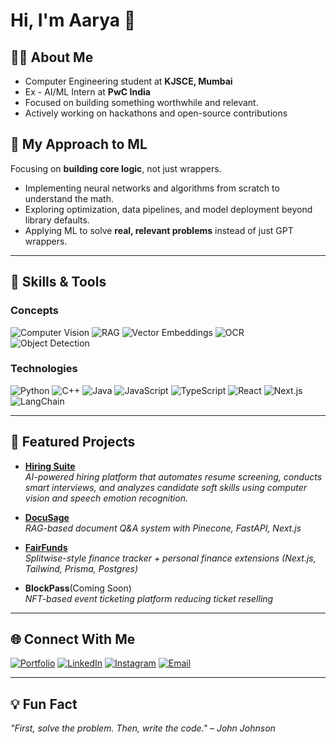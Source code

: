 # Hi, I'm Aarya 👋  

## 🧑‍💻 About Me  
- Computer Engineering student at **KJSCE, Mumbai**  
- Ex - AI/ML Intern at **PwC India**
- Focused on building something worthwhile and relevant.
- Actively working on hackathons and open-source contributions

## 🎯 My Approach to ML  
Focusing on **building core logic**, not just wrappers.  
- Implementing neural networks and algorithms from scratch to understand the math.  
- Exploring optimization, data pipelines, and model deployment beyond library defaults.  
- Applying ML to solve **real, relevant problems** instead of just GPT wrappers.    

---

## 🧠 Skills & Tools  

### Concepts  
![Computer Vision](https://img.shields.io/badge/Computer_Vision-5C3EE8?style=flat&logo=opencv&logoColor=white)  ![RAG](https://img.shields.io/badge/Retrieval_Augmented_Generation-FF6F00?style=flat&logo=apache-spark&logoColor=white)  ![Vector Embeddings](https://img.shields.io/badge/Vector_Embeddings-8A2BE2?style=flat&logo=semanticweb&logoColor=white)  ![OCR](https://img.shields.io/badge/OCR_(Tesseract)-5C3EE8?style=flat&logo=google&logoColor=white)  ![Object Detection](https://img.shields.io/badge/Object_Detection_(YOLOv8)-00FFFF?style=flat&logo=roboflow&logoColor=black)  

### Technologies  
![Python](https://img.shields.io/badge/Python_3.13-3776AB?style=flat&logo=python&logoColor=white)  ![C++](https://img.shields.io/badge/C++-00599C?style=flat&logo=c%2B%2B&logoColor=white)  ![Java](https://img.shields.io/badge/Java-007396?style=flat&logo=java&logoColor=white)  ![JavaScript](https://img.shields.io/badge/JavaScript-F7DF1E?style=flat&logo=javascript&logoColor=black)  ![TypeScript](https://img.shields.io/badge/TypeScript-3178C6?style=flat&logo=typescript&logoColor=white)  ![React](https://img.shields.io/badge/React-20232A?style=flat&logo=react&logoColor=61DAFB)  ![Next.js](https://img.shields.io/badge/Next.js-000000?style=flat&logo=nextdotjs&logoColor=white)  ![LangChain](https://img.shields.io/badge/LangChain-1C3C3C?style=flat&logo=chainlink&logoColor=white)  

---

## 📌 Featured Projects  

- [**Hiring Suite**](https://github.com/Valgaza/Hiring_Suite)  
  *AI-powered hiring platform that automates resume screening, conducts smart interviews, and analyzes candidate soft skills using computer vision and speech emotion recognition.*

- [**DocuSage**](https://github.com/Aditey1908/DocuSage)  
  *RAG-based document Q&A system with Pinecone, FastAPI, Next.js*  

- [**FairFunds**](https://github.com/Valgaza/FairFunds)  
  *Splitwise-style finance tracker + personal finance extensions (Next.js, Tailwind, Prisma, Postgres)*  

- **BlockPass**(Coming Soon)  
  *NFT-based event ticketing platform reducing ticket reselling*  

---

## 🌐 Connect With Me  

[![Portfolio](https://img.shields.io/badge/Portfolio-000000?style=flat&logo=vercel&logoColor=white)](https://aaryapatil.vercel.app/)  [![LinkedIn](https://img.shields.io/badge/LinkedIn-0A66C2?style=flat&logo=linkedin&logoColor=white)](https://www.linkedin.com/in/valgaza)  [![Instagram](https://img.shields.io/badge/Instagram-E4405F?style=flat&logo=instagram&logoColor=white)](https://www.instagram.com/apatil_3004/)   [![Email](https://img.shields.io/badge/Email-D14836?style=flat&logo=gmail&logoColor=white)](mailto:aaryapatil3004@gmail.com)  

---

## 💡 Fun Fact  
*"First, solve the problem. Then, write the code." – John Johnson*  
